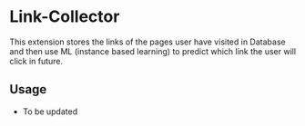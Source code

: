 # Link-Collector
This extension stores the links of the pages user have visited in Database and then use ML (instance based learning) to predict which link the user will click in future.

## Usage
- To be updated
